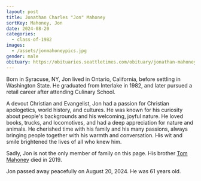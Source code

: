 ```yaml
---
layout: post
title: Jonathan Charles "Jon" Mahoney
sortKey: Mahoney, Jon
date: 2024-08-20
categories:
  - class-of-1982
images:
  - /assets/jonmahoneypics.jpg
gender: male
obituary: https://obituaries.seattletimes.com/obituary/jonathan-mahoney-1091156953
---
```

Born in Syracuse, NY, Jon lived in Ontario, California, before settling in Washington State. He graduated from Interlake in 1982, and later pursued a retail career after attending Culinary School.

A devout Christian and Evangelist, Jon had a passion for Christian apologetics, world history, and cultures. He was known for his curiosity about people's backgrounds and his welcoming, joyful nature. He loved books, trucks, and locomotives, and had a deep appreciation for nature and animals. He cherished time with his family and his many passions, always bringing people together with his warmth and conversation. His wit and smile brightened the lives of all who knew him. 

Sadly, Jon is not the only member of family on this page. His brother [Tom Mahoney](https://ihsmemorial.org/class-of-1982/thomas-patrick-tom-mahoney/) died in 2019.

Jon passed away peacefully on August 20, 2024. He was 61 years old.